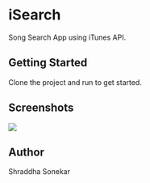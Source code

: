 # iSearch
Song Search App using iTunes API.

## Getting Started

Clone the project and run to get started.

## Screenshots

![](snaps/screenshots_banner.png)

## Author
Shraddha Sonekar
